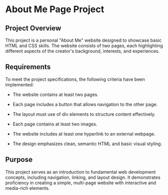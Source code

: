 # About Me Page Project
## Project Overview

This project is a personal "About Me" website designed to showcase basic HTML and CSS skills. The website consists of two pages, each highlighting different aspects of the creator's background, interests, and experiences.

## Requirements

To meet the project specifications, the following criteria have been implemented:

- The website contains at least two pages.

- Each page includes a button that allows navigation to the other page.

- The layout must use of div elements to structure content effectively.

- Each page contains at least two images.

- The website includes at least one hyperlink to an external webpage.

- The design emphasizes clean, semantic HTML and basic visual styling.

## Purpose

This project serves as an introduction to fundamental web development concepts, including navigation, linking, and layout design. It demonstrates proficiency in creating a simple, multi-page website with interactive and media-rich elements.
